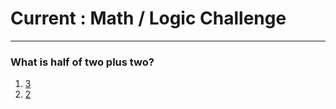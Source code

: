 # Current : Math / Logic Challenge
---

### What is half of two plus two?    

1. [3](math2.md)  
2. [2](../endings/end5.md)  